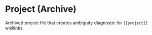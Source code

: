 # Project (Archive)

Archived project file that creates ambiguity diagnostic for `[[project]]` wikilinks.